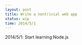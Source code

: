 ```yaml
---
layout: post
title: Write a nontrivial web app
status: wip
time: 2014/5/1
---
```


2014/5/1: Start learning Node.js